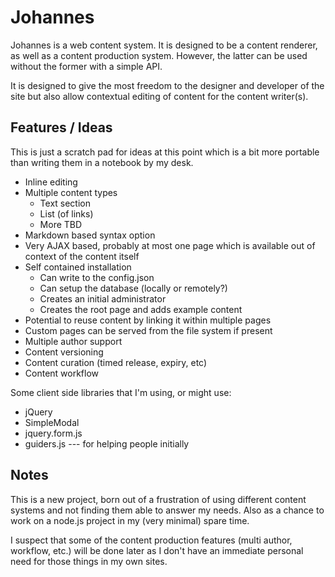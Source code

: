# Johannes

Johannes is a web content system. It is designed to be a content renderer, as well as a content production system. However, the latter can be used without the former with a simple API.

It is designed to give the most freedom to the designer and developer of the site but also allow contextual editing of content for the content writer(s).

## Features / Ideas

This is just a scratch pad for ideas at this point which is a bit more portable than writing them in a notebook by my desk.

 * Inline editing
 * Multiple content types
     * Text section
     * List (of links)
     * More TBD
 * Markdown based syntax option
 * Very AJAX based, probably at most one page which is available out of context of the content itself
 * Self contained installation
     * Can write to the config.json
     * Can setup the database (locally or remotely?)
     * Creates an initial administrator
     * Creates the root page and adds example content
 * Potential to reuse content by linking it within multiple pages
 * Custom pages can be served from the file system if present
 * Multiple author support
 * Content versioning
 * Content curation (timed release, expiry, etc)
 * Content workflow

Some client side libraries that I'm using, or might use:

 * jQuery
 * SimpleModal
 * jquery.form.js
 * guiders.js --- for helping people initially 

## Notes

This is a new project, born out of a frustration of using different content systems and not finding them able to answer my needs. Also as a chance to work on a node.js project in my (very minimal) spare time. 

I suspect that some of the content production features (multi author, workflow, etc.) will be done later as I don't have an immediate personal need for those things in my own sites.